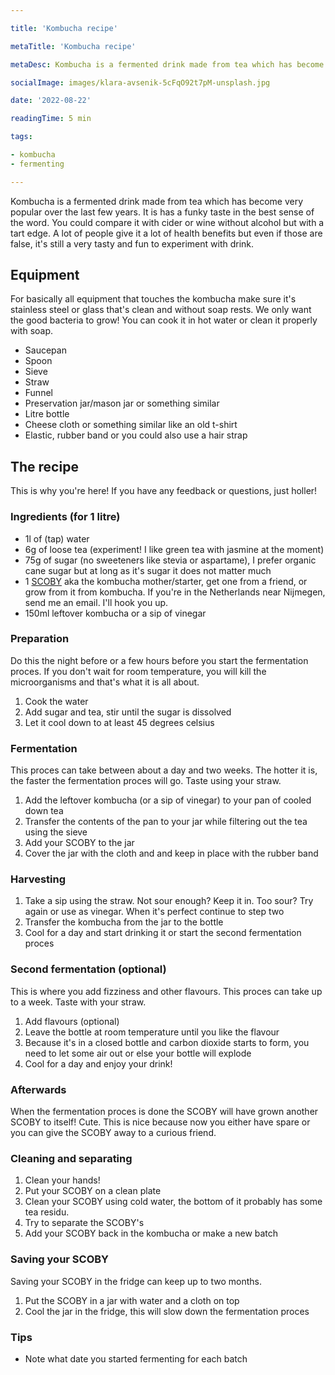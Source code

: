 ```yaml
---

title: 'Kombucha recipe'

metaTitle: 'Kombucha recipe'

metaDesc: Kombucha is a fermented drink made from tea which has become very popular over the last few years. It is has a funky taste in the best sense of the word. You could compare it with cider or wine without alcohol but with a tart edge. A lot of people give it a lot of health benefits but even if those are false, it's still a very tasty and fun to experiment with drink.

socialImage: images/klara-avsenik-5cFqO92t7pM-unsplash.jpg

date: '2022-08-22'

readingTime: 5 min

tags:

- kombucha
- fermenting

---
```


Kombucha is a fermented drink made from tea which has become very popular over the last few years. It is has a funky taste in the best sense of the word. You could compare it with cider or wine without alcohol but with a tart edge. A lot of people give it a lot of health benefits but even if those are false, it's still a very tasty and fun to experiment with drink.

## Equipment
For basically all equipment that touches the kombucha make sure it's stainless steel or glass that's clean and without soap rests. We only want the good bacteria to grow! You can cook it in hot water or clean it properly with soap.

- Saucepan
- Spoon
- Sieve
- Straw
- Funnel
- Preservation jar/mason jar or something similar
- Litre bottle
- Cheese cloth or something similar like an old t-shirt
- Elastic, rubber band or you could also use a hair strap

## The recipe
This is why you're here! If you have any feedback or questions, just holler!

### Ingredients (for 1 litre)
- 1l of (tap) water
- 6g of loose tea (experiment! I like green tea with jasmine at the moment)
- 75g of sugar (no sweeteners like stevia or aspartame), I prefer organic cane sugar but at long as it's sugar it does not matter much
- 1 [SCOBY](https://www.youbrewkombucha.com/what-is-a-scoby#:~:text=A%20SCOBY%20is%20a%20cellulose,through%20which%20kombucha%20replicates%20itself.) aka the kombucha mother/starter, get one from a friend, or grow from it from kombucha. If you're in the Netherlands near Nijmegen, send me an email. I'll hook you up.
- 150ml leftover kombucha or a sip of vinegar

### Preparation
Do this the night before or a few hours before you start the fermentation proces. If you don't wait  for room temperature, you will kill the microorganisms and that's what it is all about.

1. Cook the water
2. Add sugar and tea, stir until the sugar is dissolved
3. Let it cool down to at least 45 degrees celsius

### Fermentation
This proces can take between about a day and two weeks. The hotter it is, the faster the fermentation proces will go. Taste using your straw.

1. Add the leftover kombucha (or a sip of vinegar) to your pan of cooled down tea
2. Transfer the contents of the pan to your jar while filtering out the tea using the sieve
3. Add your SCOBY to the jar
4. Cover the jar with the cloth and and keep in place with the rubber band

### Harvesting
1. Take a sip using the straw. Not sour enough? Keep it in. Too sour? Try again or use as vinegar. When it's perfect continue to step two
2. Transfer the kombucha from the jar to the bottle
3. Cool for a day and start drinking it or start the second fermentation proces

### Second fermentation (optional)
This is where you add fizziness and other flavours. This proces can take up to a week. Taste with your straw.

1. Add flavours (optional)
2. Leave the bottle at room temperature until you like the flavour
3. Because it's in a closed bottle and carbon dioxide starts to form, you need to let some air out or else your bottle will explode
4. Cool for a day and enjoy your drink!

### Afterwards
When the fermentation proces is done the SCOBY will have grown another SCOBY to itself! Cute.  This is nice because now you either have spare or you can give the SCOBY away to a curious friend.

### Cleaning and separating

1. Clean your hands!
2. Put your SCOBY on a clean plate
3. Clean your SCOBY using cold water, the bottom of it probably has some tea residu.
4. Try to separate the SCOBY's
5. Add your SCOBY back in the kombucha or make a new batch

### Saving your SCOBY
Saving your SCOBY in the fridge can keep up to two months.

1. Put the SCOBY in a jar with water and a cloth on top
2. Cool the jar in the fridge, this will slow down the fermentation proces

### Tips
- Note what date you started fermenting for each batch 
